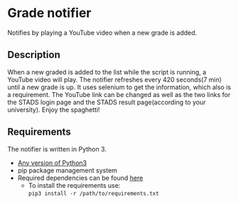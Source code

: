 # Grade notifier 
Notifies by playing a YouTube video when a new grade is added.

## Description
When a new graded is added to the list while the script is running, a YouTube video will play. The notifier refreshes every 420 seconds(7 min) until a new grade is up.  It uses selenium to get the information, which also is a requirement. The YouTube link can be changed as well as the two links for the STADS login page and the STADS result page(according to your university). Enjoy the spaghetti! 

## Requirements
The notifier is written in Python 3.

- [Any version of Python3](https://www.python.org/downloads/)
- pip package management system
- Required dependencies can be found [here](https://github.com/GeekMuch/notifyGradeSTADS/blob/master/requirements.txt)
  - To install the requirements use:  
    ```pip3 install -r /path/to/requirements.txt```

